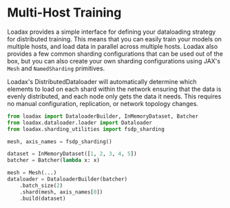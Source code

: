 # Multi-Host Training

Loadax provides a simple interface for defining your dataloading strategy for distributed training. This means that you can easily train your models on multiple hosts, and load data in parallel across multiple hosts. Loadax also provides a few common sharding configurations that can be used out of the box, but you can also create your own sharding configurations using JAX's `Mesh` and `NamedSharding` primitives.

Loadax's DistributedDataloader will automatically determine which elements to load on each shard within the network ensuring that the data is evenly distributed, and each node only gets the data it needs. This requires no manual configuration, replication, or network topology changes.

```python title="Creating a distributed dataloader"
from loadax import DataloaderBuilder, InMemoryDataset, Batcher
from loadax.dataloader.loader import Dataloader
from loadax.sharding_utilities import fsdp_sharding

mesh, axis_names = fsdp_sharding()

dataset = InMemoryDataset([1, 2, 3, 4, 5])
batcher = Batcher(lambda x: x)

mesh = Mesh(...)
dataloader = DataloaderBuilder(batcher)
    .batch_size(2)
    .shard(mesh, axis_names[0])
    .build(dataset)
```
